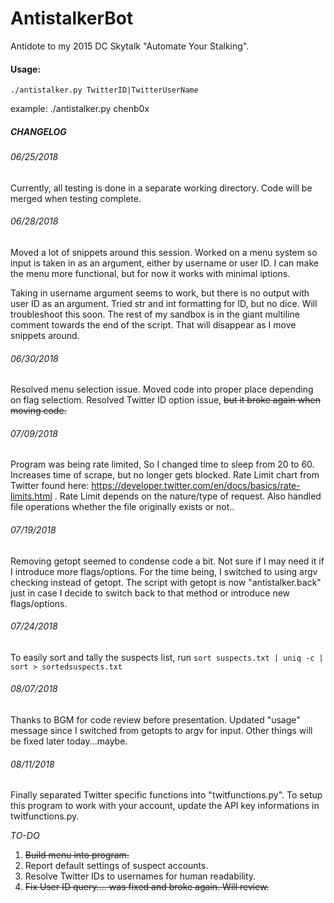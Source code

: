 # AntistalkerBot

Antidote to my 2015 DC Skytalk "Automate Your Stalking".

#### Usage:
`./antistalker.py TwitterID|TwitterUserName`

example: ./antistalker.py chenb0x

##### CHANGELOG

###### 06/25/2018 
Currently, all testing is done in a separate working directory. Code will be merged when testing complete.

###### 06/28/2018
Moved a lot of snippets around this session. Worked on a menu system so input is taken in as an argument, either by username or user ID. I can make the menu more functional, but for now it works with minimal iptions.

Taking in username argument seems to work, but there is no output with user ID as an argument. Tried str and int formatting for ID, but no dice. Will troubleshoot this soon. The rest of my sandbox is in the giant multiline comment towards the end of the script. That will disappear as I move snippets around.

###### 06/30/2018
Resolved menu selection issue.
Moved code into proper place depending on flag selectiom.
Resolved Twitter ID option issue, ~~but it broke again when moving code.~~

###### 07/09/2018
Program was being rate limited, So I changed time to sleep from 20 to 60. Increases time of scrape, but no longer gets blocked. Rate Limit chart from Twitter found here:
https://developer.twitter.com/en/docs/basics/rate-limits.html .
Rate Limit depends on the nature/type of request.
Also handled file operations whether the file originally exists or not..

###### 07/19/2018
Removing getopt seemed to condense code a bit. Not sure if I may need it if I introduce more flags/options. For the time being, I switched to using argv checking instead of getopt. The script with getopt is now "antistalker.back" just in case I decide to switch back to that method or introduce new flags/options.

###### 07/24/2018
To easily sort and tally the suspects list, run `sort suspects.txt | uniq -c | sort > sortedsuspects.txt`

###### 08/07/2018
Thanks to BGM for code review before presentation. Updated "usage" message since I switched from getopts to argv for input. Other things will be fixed later today...maybe.

###### 08/11/2018
Finally separated Twitter specific functions into "twitfunctions.py". To setup this program to work with your account, update the API key informations in twitfunctions.py.

_TO-DO_
1. ~~Build menu into program.~~
2. Report default settings of suspect accounts.
3. Resolve Twitter IDs to usernames for human readability.
4. ~~Fix User ID query.... was fixed and broke again. Will review.~~
